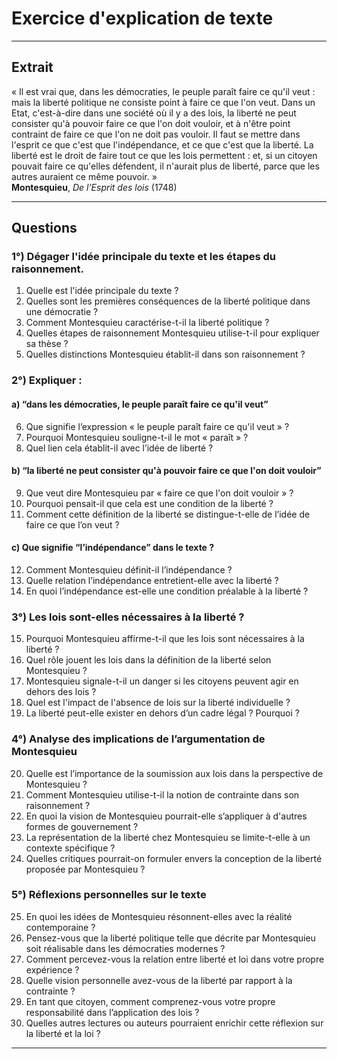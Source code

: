 # Exercice d'explication de texte

---

## Extrait

« Il est vrai que, dans les démocraties, le peuple paraît faire ce qu'il veut : mais la liberté politique ne consiste point à faire ce que l'on veut. Dans un Etat, c'est-à-dire dans une société où il y a des lois, la liberté ne peut consister qu'à pouvoir faire ce que l'on doit vouloir, et à n'être point contraint de faire ce que l'on ne doit pas vouloir. Il faut se mettre dans l'esprit ce que c'est que l'indépendance, et ce que c'est que la liberté. La liberté est le droit de faire tout ce que les lois permettent : et, si un citoyen pouvait faire ce qu'elles défendent, il n'aurait plus de liberté, parce que les autres auraient ce même pouvoir. »  
**Montesquieu**, *De l’Esprit des lois* (1748)

---

## Questions

### 1°) Dégager l'idée principale du texte et les étapes du raisonnement.

1. Quelle est l'idée principale du texte ?
2. Quelles sont les premières conséquences de la liberté politique dans une démocratie ?
3. Comment Montesquieu caractérise-t-il la liberté politique ?
4. Quelles étapes de raisonnement Montesquieu utilise-t-il pour expliquer sa thèse ?
5. Quelles distinctions Montesquieu établit-il dans son raisonnement ?

### 2°) Expliquer :

#### a) “dans les démocraties, le peuple paraît faire ce qu'il veut”

6. Que signifie l’expression « le peuple paraît faire ce qu'il veut » ?
7. Pourquoi Montesquieu souligne-t-il le mot « paraît » ?
8. Quel lien cela établit-il avec l’idée de liberté ?

#### b) “la liberté ne peut consister qu'à pouvoir faire ce que l'on doit vouloir”

9. Que veut dire Montesquieu par « faire ce que l'on doit vouloir » ?
10. Pourquoi pensait-il que cela est une condition de la liberté ?
11. Comment cette définition de la liberté se distingue-t-elle de l’idée de faire ce que l’on veut ?

#### c) Que signifie “l’indépendance” dans le texte ?

12. Comment Montesquieu définit-il l’indépendance ?
13. Quelle relation l’indépendance entretient-elle avec la liberté ?
14. En quoi l’indépendance est-elle une condition préalable à la liberté ?

### 3°) Les lois sont-elles nécessaires à la liberté ?

15. Pourquoi Montesquieu affirme-t-il que les lois sont nécessaires à la liberté ?
16. Quel rôle jouent les lois dans la définition de la liberté selon Montesquieu ?
17. Montesquieu signale-t-il un danger si les citoyens peuvent agir en dehors des lois ?
18. Quel est l'impact de l'absence de lois sur la liberté individuelle ?
19. La liberté peut-elle exister en dehors d’un cadre légal ? Pourquoi ?

### 4°) Analyse des implications de l’argumentation de Montesquieu

20. Quelle est l’importance de la soumission aux lois dans la perspective de Montesquieu ?
21. Comment Montesquieu utilise-t-il la notion de contrainte dans son raisonnement ?
22. En quoi la vision de Montesquieu pourrait-elle s’appliquer à d'autres formes de gouvernement ?
23. La représentation de la liberté chez Montesquieu se limite-t-elle à un contexte spécifique ?
24. Quelles critiques pourrait-on formuler envers la conception de la liberté proposée par Montesquieu ?

### 5°) Réflexions personnelles sur le texte

25. En quoi les idées de Montesquieu résonnent-elles avec la réalité contemporaine ?
26. Pensez-vous que la liberté politique telle que décrite par Montesquieu soit réalisable dans les démocraties modernes ?
27. Comment percevez-vous la relation entre liberté et loi dans votre propre expérience ?
28. Quelle vision personnelle avez-vous de la liberté par rapport à la contrainte ?
29. En tant que citoyen, comment comprenez-vous votre propre responsabilité dans l’application des lois ?
30. Quelles autres lectures ou auteurs pourraient enrichir cette réflexion sur la liberté et la loi ?

---